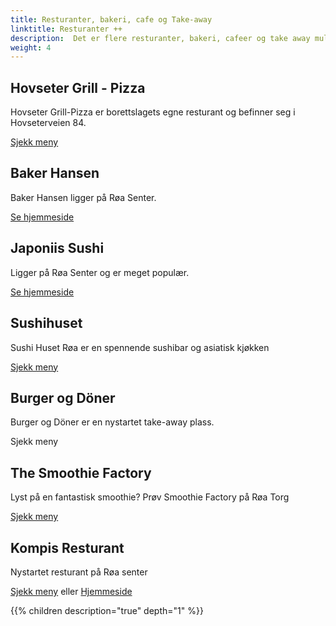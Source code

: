 ```yaml
---
title: Resturanter, bakeri, cafe og Take-away
linktitle: Resturanter ++ 
description:  Det er flere resturanter, bakeri, cafeer og take away muligheter i nærheten av Setra borettslag.
weight: 4
---
```


## Hovseter Grill - Pizza

Hovseter Grill-Pizza er borettslagets egne resturant og befinner seg i Hovseterveien 84.

[Sjekk meny](https://www.hovsetergrill.com/#meny)

## Baker Hansen

Baker Hansen ligger på Røa Senter.

[Se hjemmeside](https://www.bakerhansen.no/butikker/roa/)

## Japoniis Sushi

Ligger på Røa Senter og er meget populær.

[Se hjemmeside](https://www.japoniis.no/)

## Sushihuset

Sushi Huset Røa er en spennende sushibar og asiatisk kjøkken

[Sjekk meny](https://www.sushihuset.com/)

## Burger og Döner

Burger og Döner er en nystartet take-away plass.

Sjekk meny

## The Smoothie Factory

Lyst på en fantastisk smoothie? Prøv Smoothie Factory på Røa Torg

[Sjekk meny](https://www.thesmoothiefactory.no/)

## Kompis Resturant

Nystartet resturant på Røa senter

[Sjekk meny](https://kompisrestauranter.no/Content/docs/Meny_300x300_Oslo.pdf) eller [Hjemmeside](https://kompisrestauranter.no/restaurant/roa)

{{% children description="true" depth="1" %}}
